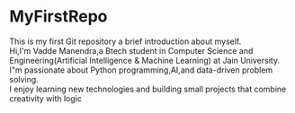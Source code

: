 # MyFirstRepo
This is my first Git repository a brief introduction about myself.
<br>
Hi,I'm Vadde Manendra,a Btech student in Computer Science and Engineering(Artificial Intelligence & Machine Learning) at Jain University.
<br>
I"m passionate about Python programming,AI,and data-driven problem solving.
<br>
I enjoy learning new technologies and building small projects that combine creativity with logic
